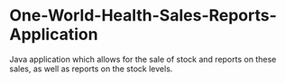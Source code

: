 # One-World-Health-Sales-Reports-Application
Java application which allows for the sale of stock and reports on these sales, as well as reports on the stock levels.
